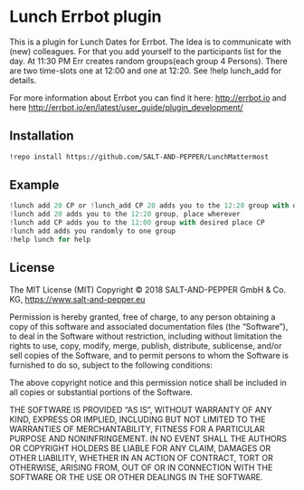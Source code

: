 # Lunch Errbot plugin

This is a plugin for Lunch Dates for Errbot. The Idea is to communicate with (new) colleagues.
For that you add yourself to the participants list for the day. At 11:30 PM Err creates random 
groups(each group 4 Persons). There are two time-slots one at 12:00 and one at 12:20. See !help lunch_add
for details.

For more information about Errbot you can find it here: http://errbot.io
and here http://errbot.io/en/latest/user_guide/plugin_development/

## Installation

```bash
!repo install https://github.com/SALT-AND-PEPPER/LunchMattermost
```

## Example

```TypeScript
!lunch add 20 CP or !lunch_add CP 20 adds you to the 12:20 group with desired place: CP
!lunch add 20 adds you to the 12:20 group, place wherever
!lunch add CP adds you to the 12:00 group with desired place CP
!lunch add adds you randomly to one group
!help lunch for help
```

## License

The MIT License (MIT) Copyright © 2018 SALT-AND-PEPPER GmbH & Co. KG, https://www.salt-and-pepper.eu

Permission is hereby granted, free of charge, to any person obtaining a copy of this software and associated documentation files (the “Software”), to deal in the Software without restriction, including without limitation the rights to use, copy, modify, merge, publish, distribute, sublicense, and/or sell copies of the Software, and to permit persons to whom the Software is furnished to do so, subject to the following conditions:

The above copyright notice and this permission notice shall be included in all copies or substantial portions of the Software.

THE SOFTWARE IS PROVIDED “AS IS”, WITHOUT WARRANTY OF ANY KIND, EXPRESS OR IMPLIED, INCLUDING BUT NOT LIMITED TO THE WARRANTIES OF MERCHANTABILITY, FITNESS FOR A PARTICULAR PURPOSE AND NONINFRINGEMENT. IN NO EVENT SHALL THE AUTHORS OR COPYRIGHT HOLDERS BE LIABLE FOR ANY CLAIM, DAMAGES OR OTHER LIABILITY, WHETHER IN AN ACTION OF CONTRACT, TORT OR OTHERWISE, ARISING FROM, OUT OF OR IN CONNECTION WITH THE SOFTWARE OR THE USE OR OTHER DEALINGS IN THE SOFTWARE.


